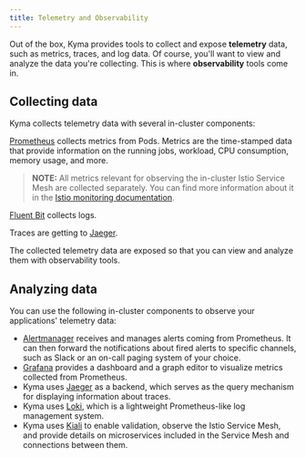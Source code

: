 ```yaml
---
title: Telemetry and Observability
---
```


Out of the box, Kyma provides tools to collect and expose **telemetry** data, such as metrics, traces, and log data. Of course, you'll want to view and analyze the data you're collecting. This is where **observability** tools come in.

## Collecting data

Kyma collects telemetry data with several in-cluster components:

[Prometheus](https://prometheus.io/docs/introduction) collects metrics from Pods. Metrics are the time-stamped data that provide information on the running jobs, workload, CPU consumption, memory usage, and more.

> **NOTE:** All metrics relevant for observing the in-cluster Istio Service Mesh are collected separately. You can find more information about it in the [Istio monitoring documentation](../../../01-overview/02-main-areas/service-mesh/con-monitoring-istio.md).

[Fluent Bit](https://fluentbit.io/) collects logs. 

Traces are getting to [Jaeger](https://www.jaegertracing.io/docs).

The collected telemetry data are exposed so that you can view and analyze them with observability tools.

## Analyzing data

You can use the following in-cluster components to observe your applications' telemetry data:

- [Alertmanager](https://prometheus.io/docs/alerting/alertmanager/) receives and manages alerts coming from Prometheus. It can then forward the notifications about fired alerts to specific channels, such as Slack or an on-call paging system of your choice.
- [Grafana](https://grafana.com/docs/guides/getting_started/) provides a dashboard and a graph editor to visualize metrics collected from Prometheus.
- Kyma uses [Jaeger](https://www.jaegertracing.io/docs/) as a backend, which serves as the query mechanism for displaying information about traces.
- Kyma uses [Loki](https://github.com/grafana/loki), which is a lightweight Prometheus-like log management system.
- Kyma uses [Kiali](https://www.kiali.io) to enable validation, observe the Istio Service Mesh, and provide details on microservices included in the Service Mesh and connections between them.
